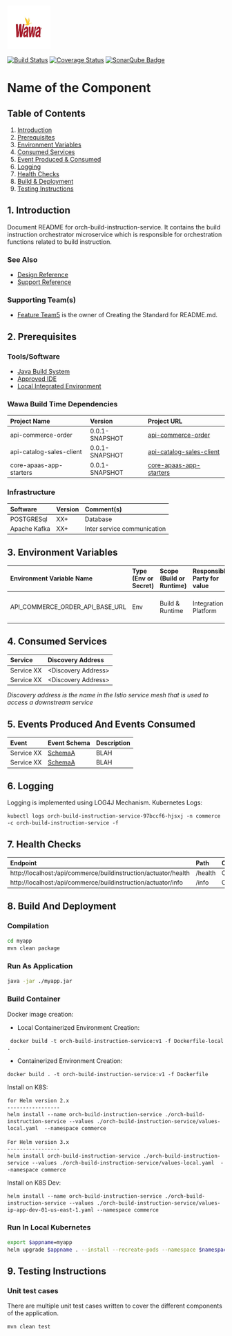 <img src="docs/images/wawa.jpg" width="100" height="100"/>

[![Build Status](https://travis-ci.org/openmrs/openmrs-core.svg?branch=master)](https://google.com/) [![Coverage Status](https://coveralls.io/repos/github/openmrs/openmrs-core/badge.svg?branch=master)](https://google.com/) [![SonarQube Badge](https://api.codacy.com/project/badge/Grade/a51303ee46c34775a7c31c8d6016da6b)](https://codefresh.io/steps/)

# Name of the Component

## Table of Contents

1. [Introduction](#1-Introduction)
2. [Prerequisites](#2-Prerequisites)
3. [Environment Variables](#3-environment-variables)
4. [Consumed Services](#4-consumed-services)
5. [Event Produced & Consumed](#5-events-produced-and-events-consumed)
6. [Logging](#6-logging)
7. [Health Checks](#7-health-checks)
8. [Build & Deployment](#8-build-and-deployment)
9. [Testing Instructions](#9-testing-instructions)

## 1. Introduction

Document README for orch-build-instruction-service.
It contains the build instruction orchestrator microservice which is responsible for orchestration functions related to build instruction.


### See Also
* [Design Reference](docs/DESIGN.md)
* [Support Reference](docs/SUPPORT.md)

### Supporting Team(s)
* <ins>Feature Team5</ins> is the owner of Creating the Standard for README.md.

## 2. Prerequisites
### Tools/Software

* [Java Build System](https://wawaappdev.atlassian.net/wiki/spaces/KM/pages/328830959/Java)
* [Approved IDE](https://wawaappdev.atlassian.net/wiki/spaces/KM/pages/329352164/IDE)
* [Local Integrated Environment](https://wawaappdev.atlassian.net/wiki/spaces/KM/pages/447155015/Local+Docker+Desktop+Kubernetes+Istio+Kafka+Mongo+Development)
    
### Wawa Build Time Dependencies

| Project Name         | Version       |  Project URL  |   
|:---------------------|:--------------|:--------------------------------------------------------|      
| api-commerce-order          |  0.0.1-SNAPSHOT      | [ api-commerce-order  ](https://github.com/wawa/api-commerce-order) |
| api-catalog-sales-client       |  0.0.1-SNAPSHOT    | [api-catalog-sales-client](https://github.com/wawa/api-catalog-sales) |
| core-apaas-app-starters       |  0.0.1-SNAPSHOT     | [core-apaas-app-starters](https://github.com/wawa/core-apaas-app-starters/tree/master/starters) |

### Infrastructure

|Software              | Version       | Comment(s)  |   
|:---------------------|:--------------|:--------------------------------------------------------|      
| POSTGRESql       |    XX+        |    Database  |
|  Apache Kafka      |    XX+        |   Inter service communication |

## 3. Environment Variables

|Environment Variable Name | Type (Env or Secret)  |  Scope (Build or Runtime)    | Responsible Party for value  | Purpose | Comment(s)  |   
|:-------------------------|:----------------------|:-----------------------------|:-----------------------------|:--------|:------------|      
|  API_COMMERCE_ORDER_API_BASE_URL    |    Env        |    Build & Runtime       |  Integration Platform    |           |  Scope of this variable changes at run time|


## 4. Consumed Services
| Service             | Discovery Address       |   
|:--------------------|:------------------------|   
|  Service XX         |  \<Discovery Address>  |
|  Service XX         |  \<Discovery Address>  |

*Discovery address is the name in the Istio service mesh that is used to access a downstream service*

## 5. Events Produced And Events Consumed
| Event               |  Event Schema          |  Description           |
|:--------------------|------------------------|------------------------|
|  Service XX         | [SchemaA](schemas/schema.avro)  | BLAH  |
|  Service XX         | [SchemaA](schemas/schema.avro)  | BLAH  |

## 6. Logging

Logging is implemented using LOG4J Mechanism.
Kubernetes Logs:

```
kubectl logs orch-build-instruction-service-97bccf6-hjsxj -n commerce -c orch-build-instruction-service -f
```

## 7. Health Checks
| Endpoint             | Path               |   Content     |
|:--------------------|:--------------------|---------------|   
|  http://localhost:<port>/api/commerce/buildinstruction/actuator/health      |  /health         |   OK          |
|  http://localhost:<port>/api/commerce/buildinstruction/actuator/info   |  /info          |   OK          |




## 8. Build And Deployment
### Compilation
```bash
cd myapp
mvn clean package
```

### Run As Application
```bash
java -jar ./myapp.jar
```

### Build Container
Docker image creation:

* Local Containerized Environment Creation:
```
 docker build -t orch-build-instruction-service:v1 -f Dockerfile-local .
```
* Containerized Environment Creation:
```
docker build . -t orch-build-instruction-service:v1 -f Dockerfile
```

Install on K8S:
```
for Helm version 2.x
-----------------
helm install --name orch-build-instruction-service ./orch-build-instruction-service --values ./orch-build-instruction-service/values-local.yaml  --namespace commerce

For Helm version 3.x
-----------------
helm install orch-build-instruction-service ./orch-build-instruction-service --values ./orch-build-instruction-service/values-local.yaml  --namespace commerce
```

Install on K8S Dev:
```
helm install --name orch-build-instruction-service ./orch-build-instruction-service --values ./orch-build-instruction-service/values-ip-app-dev-01-us-east-1.yaml --namespace commerce
```


### Run In Local Kubernetes
```bash
export $appname=myapp
helm upgrade $appname . --install --recreate-pods --namespace $namespace --version $appversion --values $values
```

## 9. Testing Instructions 
### Unit test cases
There are multiple unit test cases written to cover the different components of the application.

```
mvn clean test
```

